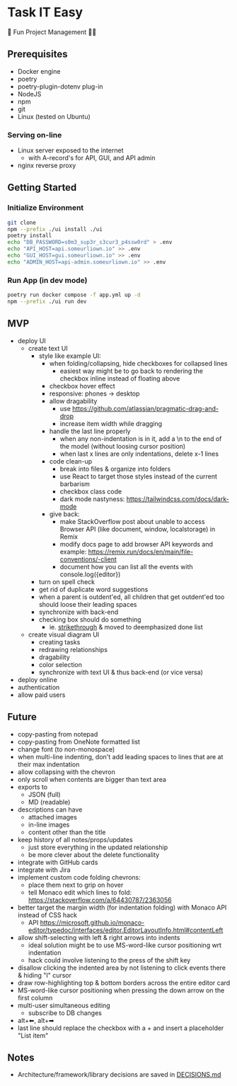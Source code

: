 # Task IT Easy

🎉 Fun Project Management 👨‍💼

## Prerequisites

- Docker engine
- poetry
- poetry-plugin-dotenv plug-in
- NodeJS
- npm
- git
- Linux (tested on Ubuntu)

### Serving on-line

- Linux server exposed to the internet
  - with A-record's for API, GUI, and API admin
- nginx reverse proxy

## Getting Started

### Initialize Environment

```bash
git clone
npm --prefix ./ui install ./ui
poetry install
echo "DB_PASSWORD=s0m3_sup3r_s3cur3_p4ssw0rd" > .env
echo "API_HOST=api.someurliown.io" >> .env
echo "GUI_HOST=gui.someurliown.io" >> .env
echo "ADMIN_HOST=api-admin.someurliown.io" >> .env
```

### Run App (in dev mode)

```bash
poetry run docker compose -f app.yml up -d
npm --prefix ./ui run dev
```

## MVP

- deploy UI
  - create text UI
    - style like example UI:
      - when folding/collapsing, hide checkboxes for collapsed lines
        - easiest way might be to go back to rendering the checkbox inline instead of floating above
      - checkbox hover effect
      - responsive: phones -> desktop
      - allow dragability
        * use https://github.com/atlassian/pragmatic-drag-and-drop
        - increase item width while dragging
      - handle the last line properly
        - when any non-indentation is in it, add a \n to the end of the model (without loosing cursor position)
        - when last x lines are only indentations, delete x-1 lines
      - code clean-up
        - break into files & organize into folders
        - use React to target those styles instead of the current barbarism
        - checkbox class code
        - dark mode nastyness: https://tailwindcss.com/docs/dark-mode
      - give back:
        - make StackOverflow post about unable to access Browser API (like document, window, localstorage) in Remix
        - modify docs page to add browser API keywords and example: https://remix.run/docs/en/main/file-conventions/-client
        - document how you can list all the events with console.log({editor})
    - turn on spell check
    - get rid of duplicate word suggestions
    - when a parent is outdent'ed, all children that get outdent'ed too should loose their leading spaces
    - synchronize with back-end
    - checking box should do something
      - ie. [strikethrough](https://microsoft.github.io/monaco-editor/playground.html?source=v0.52.0#example-interacting-with-the-editor-line-and-inline-decorations) & moved to deemphasized done list
  - create visual diagram UI
    - creating tasks
    - redrawing relationships
    - dragability
    - color selection
    - synchronize with text UI & thus back-end (or vice versa)
- deploy online
- authentication
- allow paid users

## Future

- copy-pasting from notepad
- copy-pasting from OneNote formatted list
- change font (to non-monospace)
- when multi-line indenting, don't add leading spaces to lines that are at their max indentation
- allow collapsing with the chevron
- only scroll when contents are bigger than text area
- exports to
  - JSON (full)
  - MD (readable)
- descriptions can have
  - attached images
  - in-line images
  - content other than the title
- keep history of all notes/props/updates
  - just store everything in the updated relationship
  - be more clever about the delete functionality
- integrate with GitHub cards
- integrate with Jira
- implement custom code folding chevrons:
  - place them next to grip on hover
  - tell Monaco edit which lines to fold: https://stackoverflow.com/a/64430787/2363056
- better target the margin width (for indentation folding) with Monaco API instead of CSS hack
  - API https://microsoft.github.io/monaco-editor/typedoc/interfaces/editor.EditorLayoutInfo.html#contentLeft
- allow shift-selecting with left & right arrows into indents
  - ideal solution might be to use MS-word-like cursor positioning wrt indentation
  - hack could involve listening to the press of the shift key 
- disallow clicking the indented area by not listening to click events there & hiding "I" cursor
- draw row-highlighting top & bottom borders across the entire editor card
- MS-word-like cursor positioning when pressing the down arrow on the first column
- multi-user simultaneous editing
  - subscribe to DB changes
- alt+⬅, alt+➡
- last line should replace the checkbox with a + and insert a placeholder "List item"

## Notes

- Architecture/framework/library decisions are saved in [DECISIONS.md](DECISIONS.md)
